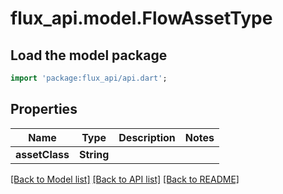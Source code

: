 # flux_api.model.FlowAssetType

## Load the model package
```dart
import 'package:flux_api/api.dart';
```

## Properties
Name | Type | Description | Notes
------------ | ------------- | ------------- | -------------
**assetClass** | **String** |  | 

[[Back to Model list]](../README.md#documentation-for-models) [[Back to API list]](../README.md#documentation-for-api-endpoints) [[Back to README]](../README.md)


